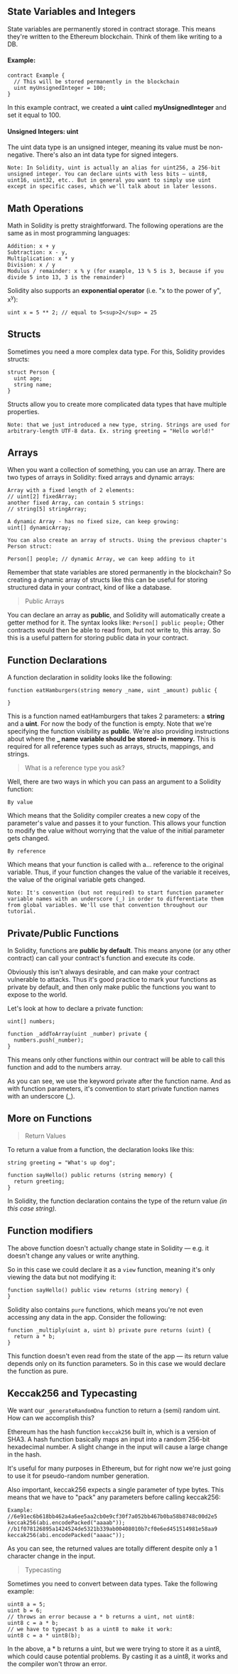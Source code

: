 
<h2>State Variables and Integers</h2>

State variables are permanently stored in contract storage. This means they're written to the Ethereum blockchain. Think of them like writing to a DB.

<h4>Example:</h4>

```
contract Example {
  // This will be stored permanently in the blockchain
  uint myUnsignedInteger = 100;
}
```

In this example contract, we created a **uint** called **myUnsignedInteger** and set it equal to 100.

<h4>Unsigned Integers: uint</h4>

The uint data type is an unsigned integer, meaning its value must be non-negative. There's also an int data type for signed integers.

`
Note: In Solidity, uint is actually an alias for uint256, a 256-bit unsigned integer. You can declare uints with less bits — uint8, uint16, uint32, etc.. But in general you want to simply use uint except in specific cases, which we'll talk about in later lessons.
`
<h2> Math Operations </h2>

Math in Solidity is pretty straightforward. The following operations are the same as in most programming languages:
```
Addition: x + y
Subtraction: x - y,
Multiplication: x * y
Division: x / y
Modulus / remainder: x % y (for example, 13 % 5 is 3, because if you divide 5 into 13, 3 is the remainder)
```
Solidity also supports an **exponential operator** (i.e. "x to the power of y", x<sup>y</sup>):
```
uint x = 5 ** 2; // equal to 5<sup>2</sup> = 25
```

<h2> Structs </h2>

Sometimes you need a more complex data type. For this, Solidity provides structs:
```
struct Person {
  uint age;
  string name;
}
```
Structs allow you to create more complicated data types that have multiple properties.

`Note: that we just introduced a new type, string. Strings are used for arbitrary-length UTF-8 data. Ex. string greeting = "Hello world!" `

<h2> Arrays </h2>

When you want a collection of something, you can use an array. There are two types of arrays in Solidity: fixed arrays and dynamic arrays:

```
Array with a fixed length of 2 elements:
// uint[2] fixedArray;
another fixed Array, can contain 5 strings:
// string[5] stringArray;
```
```
A dynamic Array - has no fixed size, can keep growing:
uint[] dynamicArray;

You can also create an array of structs. Using the previous chapter's Person struct:

Person[] people; // dynamic Array, we can keep adding to it
```

Remember that state variables are stored permanently in the blockchain? So creating a dynamic array of structs like this can be useful for storing structured data in your contract, kind of like a database.

>Public Arrays

You can declare an array as **public**, and Solidity will automatically create a getter method for it. The syntax looks like:
``
Person[] public people;
``
Other contracts would then be able to read from, but not write to, this array. So this is a useful pattern for storing public data in your contract.

<h2> Function Declarations </h2>

A function declaration in solidity looks like the following:
```
function eatHamburgers(string memory _name, uint _amount) public {

}
```

This is a function named eatHamburgers that takes 2 parameters: a **string** and a **uint**. For now the body of the function is empty. Note that we're specifying the function visibility as **public**. We're also providing instructions about where the **_ name variable should be stored- in memory.** This is required for all reference types such as arrays, structs, mappings, and strings.

>What is a reference type you ask?

Well, there are two ways in which you can pass an argument to a Solidity function:

`By value`

Which means that the Solidity compiler creates a new copy of the parameter's value and passes it to your function. This allows your function to modify the value without worrying that the value of the initial parameter gets changed.

`By reference`

Which means that your function is called with a... reference to the original variable. Thus, if your function changes the value of the variable it receives, the value of the original variable gets changed.
```
Note: It's convention (but not required) to start function parameter variable names with an underscore (_) in order to differentiate them from global variables. We'll use that convention throughout our tutorial.
```
<h2> Private/Public Functions </h2>

In Solidity, functions are **public by default**. This means anyone (or any other contract) can call your contract's function and execute its code.

Obviously this isn't always desirable, and can make your contract vulnerable to attacks. Thus it's good practice to mark your functions as private by default, and then only make public the functions you want to expose to the world.

Let's look at how to declare a private function:
```
uint[] numbers;

function _addToArray(uint _number) private {
  numbers.push(_number);
}
```

This means only other functions within our contract will be able to call this function and add to the numbers array.

As you can see, we use the keyword private after the function name. And as with function parameters, it's convention to start private function names with an underscore (_).

<h2> More on Functions </h2>

> Return Values

To return a value from a function, the declaration looks like this:
```
string greeting = "What's up dog";

function sayHello() public returns (string memory) {
  return greeting;
}
```
In Solidity, the function declaration contains the type of the return value _(in this case string)._

<h2> Function modifiers </h2>
The above function doesn't actually change state in Solidity — e.g. it doesn't change any values or write anything.

So in this case we could declare it as a `view` function, meaning it's only viewing the data but not modifying it:
```
function sayHello() public view returns (string memory) {
}
```

Solidity also contains `pure` functions, which means you're not even accessing any data in the app. Consider the following:
```
function _multiply(uint a, uint b) private pure returns (uint) {
  return a * b;
}
```
This function doesn't even read from the state of the app — its return value depends only on its function parameters. So in this case we would declare the function as pure.

<h2> Keccak256 and Typecasting </h2>

We want our `_generateRandomDna` function to return a (semi) random uint. How can we accomplish this?

Ethereum has the hash function `keccak256` built in, which is a version of SHA3. A hash function basically maps an input into a random 256-bit hexadecimal number. A slight change in the input will cause a large change in the hash.

It's useful for many purposes in Ethereum, but for right now we're just going to use it for pseudo-random number generation.

Also important, keccak256 expects a single parameter of type bytes. This means that we have to "pack" any parameters before calling keccak256:
```
Example:
//6e91ec6b618bb462a4a6ee5aa2cb0e9cf30f7a052bb467b0ba58b8748c00d2e5
keccak256(abi.encodePacked("aaaab"));
//b1f078126895a1424524de5321b339ab00408010b7cf0e6ed451514981e58aa9
keccak256(abi.encodePacked("aaaac"));
```
As you can see, the returned values are totally different despite only a 1 character change in the input.

> Typecasting

Sometimes you need to convert between data types. Take the following example:
```
uint8 a = 5;
uint b = 6;
// throws an error because a * b returns a uint, not uint8:
uint8 c = a * b;
// we have to typecast b as a uint8 to make it work:
uint8 c = a * uint8(b);
```

In the above, a * b returns a uint, but we were trying to store it as a uint8, which could cause potential problems. By casting it as a uint8, it works and the compiler won't throw an error.
